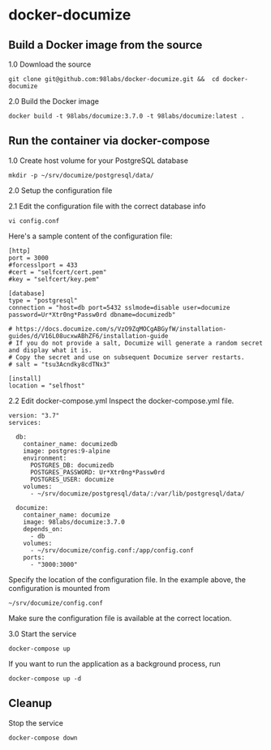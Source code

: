 # docker-documize

## Build a Docker image from the source

1.0 Download the source
```
git clone git@github.com:98labs/docker-documize.git &&  cd docker-documize
```

2.0 Build the Docker image
```
docker build -t 98labs/documize:3.7.0 -t 98labs/documize:latest .
```

## Run the container via docker-compose

1.0 Create host volume for your PostgreSQL database
```
mkdir -p ~/srv/documize/postgresql/data/
```

2.0 Setup the configuration file

2.1 Edit the configuration file with the correct database info
```
vi config.conf
```
Here's a sample content of the configuration file:
```
[http]
port = 3000
#forcesslport = 433
#cert = "selfcert/cert.pem"
#key = "selfcert/key.pem"

[database]
type = "postgresql"
connection = "host=db port=5432 sslmode=disable user=documize password=Ur*Xtr0ng*Passw0rd dbname=documizedb"

# https://docs.documize.com/s/VzO9ZqMOCgABGyfW/installation-guides/d/V16L08ucxwABhZF6/installation-guide
# If you do not provide a salt, Documize will generate a random secret and display what it is.
# Copy the secret and use on subsequent Documize server restarts.
# salt = "tsu3Acndky8cdTNx3"

[install]
location = "selfhost"
```


2.2 Edit docker-compose.yml
Inspect the docker-compose.yml file.
```
version: "3.7"
services:

  db:
    container_name: documizedb
    image: postgres:9-alpine
    environment:
      POSTGRES_DB: documizedb
      POSTGRES_PASSWORD: Ur*Xtr0ng*Passw0rd
      POSTGRES_USER: documize
    volumes:
      - ~/srv/documize/postgresql/data/:/var/lib/postgresql/data/

  documize:
    container_name: documize
    image: 98labs/documize:3.7.0
    depends_on:
      - db
    volumes:
      - ~/srv/documize/config.conf:/app/config.conf
    ports:
      - "3000:3000"
```

Specify the location of the configuration file. In the example above, the configuration is mounted from
```
~/srv/documize/config.conf
```
Make sure the configuration file is available at the correct location.

3.0 Start the service
```
docker-compose up
```
If you want to run the application as a background process, run
```
docker-compose up -d
```

## Cleanup

Stop the service
```
docker-compose down
```
